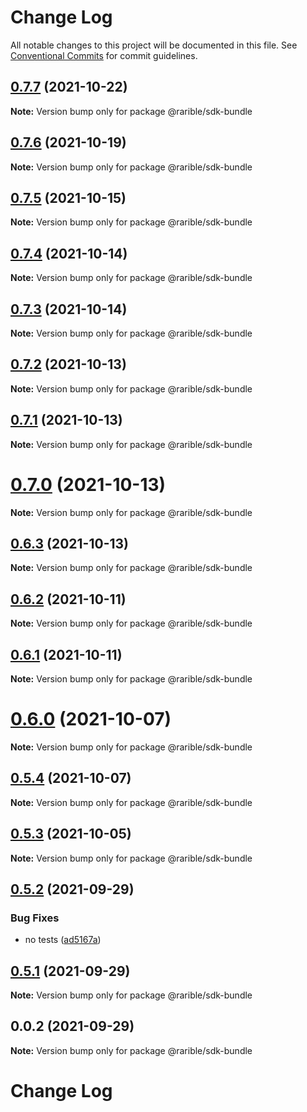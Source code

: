 # Change Log

All notable changes to this project will be documented in this file.
See [Conventional Commits](https://conventionalcommits.org) for commit guidelines.

## [0.7.7](https://github.com/rarible/protocol-ethereum-sdk/compare/v0.7.6...v0.7.7) (2021-10-22)

**Note:** Version bump only for package @rarible/sdk-bundle





## [0.7.6](https://github.com/rarible/protocol-ethereum-sdk/compare/v0.7.5...v0.7.6) (2021-10-19)

**Note:** Version bump only for package @rarible/sdk-bundle





## [0.7.5](https://github.com/rarible/protocol-ethereum-sdk/compare/v0.7.4...v0.7.5) (2021-10-15)

**Note:** Version bump only for package @rarible/sdk-bundle





## [0.7.4](https://github.com/rarible/protocol-ethereum-sdk/compare/v0.7.3...v0.7.4) (2021-10-14)

**Note:** Version bump only for package @rarible/sdk-bundle





## [0.7.3](https://github.com/rarible/protocol-ethereum-sdk/compare/v0.7.2...v0.7.3) (2021-10-14)

**Note:** Version bump only for package @rarible/sdk-bundle





## [0.7.2](https://github.com/rarible/protocol-ethereum-sdk/compare/v0.7.1...v0.7.2) (2021-10-13)

**Note:** Version bump only for package @rarible/sdk-bundle





## [0.7.1](https://github.com/rarible/protocol-ethereum-sdk/compare/v0.7.0...v0.7.1) (2021-10-13)

**Note:** Version bump only for package @rarible/sdk-bundle





# [0.7.0](https://github.com/rarible/protocol-ethereum-sdk/compare/v0.6.3...v0.7.0) (2021-10-13)

**Note:** Version bump only for package @rarible/sdk-bundle





## [0.6.3](https://github.com/rarible/protocol-ethereum-sdk/compare/v0.6.2...v0.6.3) (2021-10-13)

**Note:** Version bump only for package @rarible/sdk-bundle





## [0.6.2](https://github.com/rarible/protocol-ethereum-sdk/compare/v0.6.1...v0.6.2) (2021-10-11)

**Note:** Version bump only for package @rarible/sdk-bundle





## [0.6.1](https://github.com/rarible/protocol-ethereum-sdk/compare/v0.6.0...v0.6.1) (2021-10-11)

**Note:** Version bump only for package @rarible/sdk-bundle





# [0.6.0](https://github.com/rarible/protocol-ethereum-sdk/compare/v0.5.4...v0.6.0) (2021-10-07)

**Note:** Version bump only for package @rarible/sdk-bundle





## [0.5.4](https://github.com/rarible/protocol-ethereum-sdk/compare/v0.5.3...v0.5.4) (2021-10-07)

**Note:** Version bump only for package @rarible/sdk-bundle





## [0.5.3](https://github.com/rarible/protocol-ethereum-sdk/compare/v0.5.2...v0.5.3) (2021-10-05)

**Note:** Version bump only for package @rarible/sdk-bundle





## [0.5.2](https://github.com/rarible/protocol-ethereum-sdk/compare/v0.5.1...v0.5.2) (2021-09-29)


### Bug Fixes

* no tests ([ad5167a](https://github.com/rarible/protocol-ethereum-sdk/commit/ad5167a4c9b952cdece1a21a42141165a53fb8cf))





## [0.5.1](https://github.com/rarible/protocol-ethereum-sdk/compare/v0.4.4...v0.5.1) (2021-09-29)

**Note:** Version bump only for package @rarible/sdk-bundle





## 0.0.2 (2021-09-29)

**Note:** Version bump only for package @rarible/sdk-bundle





# Change Log
